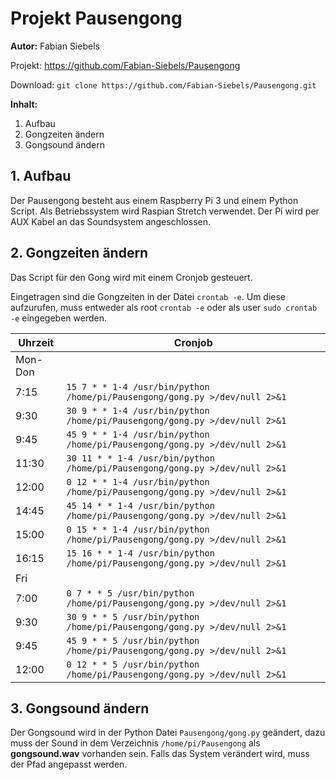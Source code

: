 # Projekt Pausengong

**Autor:** Fabian Siebels

Projekt: https://github.com/Fabian-Siebels/Pausengong

Download: `git clone https://github.com/Fabian-Siebels/Pausengong.git`

**Inhalt:**
 1. Aufbau
 2. Gongzeiten ändern
 3. Gongsound ändern

## 1. Aufbau

Der Pausengong besteht aus einem Raspberry Pi 3 und einem Python Script. Als Betriebssystem wird Raspian Stretch verwendet.
Der Pi wird per AUX Kabel an das Soundsystem angeschlossen.

## 2. Gongzeiten ändern

Das Script für den Gong wird mit einem Cronjob gesteuert.

Eingetragen sind die Gongzeiten in der Datei `crontab -e`.
Um diese aufzurufen, muss entweder als root `crontab -e` oder als user `sudo crontab -e` eingegeben werden.

| Uhrzeit | Cronjob |
|--|--|
|Mon-Don||
| 7:15 | `15 7 * * 1-4 /usr/bin/python /home/pi/Pausengong/gong.py >/dev/null 2>&1` |
| 9:30 | `30 9 * * 1-4 /usr/bin/python /home/pi/Pausengong/gong.py >/dev/null 2>&1` |
| 9:45 | `45 9 * * 1-4 /usr/bin/python /home/pi/Pausengong/gong.py >/dev/null 2>&1` |
|11:30 | `30 11 * * 1-4 /usr/bin/python /home/pi/Pausengong/gong.py >/dev/null 2>&1`|
|12:00 |`0 12 * * 1-4 /usr/bin/python /home/pi/Pausengong/gong.py >/dev/null 2>&1`|
|14:45 |`45 14 * * 1-4 /usr/bin/python /home/pi/Pausengong/gong.py >/dev/null 2>&1`|
|15:00 |`0 15 * * 1-4 /usr/bin/python /home/pi/Pausengong/gong.py >/dev/null 2>&1`|
|16:15 |`15 16 * * 1-4 /usr/bin/python /home/pi/Pausengong/gong.py >/dev/null 2>&1`|
|Fri||
|7:00 |`0 7 * * 5 /usr/bin/python /home/pi/Pausengong/gong.py >/dev/null 2>&1`|
|9:30 |`30 9 * * 5 /usr/bin/python /home/pi/Pausengong/gong.py >/dev/null 2>&1`|
|9:45 |`45 9 * * 5 /usr/bin/python /home/pi/Pausengong/gong.py >/dev/null 2>&1`| 
|12:00 |`0 12 * * 5 /usr/bin/python /home/pi/Pausengong/gong.py >/dev/null 2>&1`|   

## 3. Gongsound ändern

Der Gongsound wird in der Python Datei `Pausengong/gong.py` geändert, dazu muss der Sound in dem Verzeichnis `/home/pi/Pausengong` als **gongsound.wav** vorhanden sein. Falls das System verändert wird, muss der Pfad angepasst werden.


